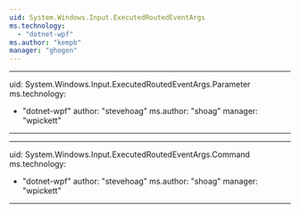 ```yaml
---
uid: System.Windows.Input.ExecutedRoutedEventArgs
ms.technology: 
  - "dotnet-wpf"
ms.author: "kempb"
manager: "ghogen"
---
```


---
uid: System.Windows.Input.ExecutedRoutedEventArgs.Parameter
ms.technology: 
  - "dotnet-wpf"
author: "stevehoag"
ms.author: "shoag"
manager: "wpickett"
---

---
uid: System.Windows.Input.ExecutedRoutedEventArgs.Command
ms.technology: 
  - "dotnet-wpf"
author: "stevehoag"
ms.author: "shoag"
manager: "wpickett"
---
